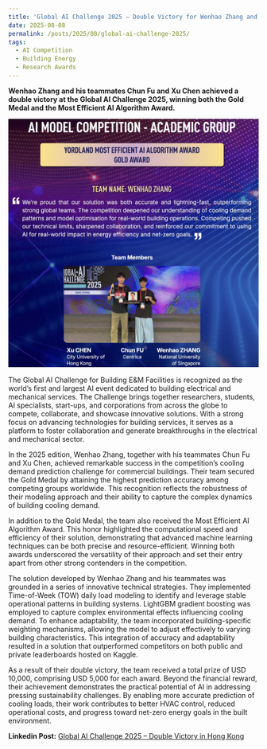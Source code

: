 ```yaml
---
title: 'Global AI Challenge 2025 – Double Victory for Wenhao Zhang and Team'
date: 2025-08-08
permalink: /posts/2025/08/global-ai-challenge-2025/
tags:
  - AI Competition
  - Building Energy
  - Research Awards
---
```


**Wenhao Zhang and his teammates Chun Fu and Xu Chen achieved a double victory at the Global AI Challenge 2025, winning both the Gold Medal and the Most Efficient AI Algorithm Award.**

<img src="/images/global-ai-challenge-2025.jpg" alt="global-ai-challenge-2025" width="550">

The Global AI Challenge for Building E&M Facilities is recognized as the world’s first and largest AI event dedicated to building electrical and mechanical services. The Challenge brings together researchers, students, AI specialists, start-ups, and corporations from across the globe to compete, collaborate, and showcase innovative solutions. With a strong focus on advancing technologies for building services, it serves as a platform to foster collaboration and generate breakthroughs in the electrical and mechanical sector.

In the 2025 edition, Wenhao Zhang, together with his teammates Chun Fu and Xu Chen, achieved remarkable success in the competition’s cooling demand prediction challenge for commercial buildings. Their team secured the Gold Medal by attaining the highest prediction accuracy among competing groups worldwide. This recognition reflects the robustness of their modeling approach and their ability to capture the complex dynamics of building cooling demand.

In addition to the Gold Medal, the team also received the Most Efficient AI Algorithm Award. This honor highlighted the computational speed and efficiency of their solution, demonstrating that advanced machine learning techniques can be both precise and resource-efficient. Winning both awards underscored the versatility of their approach and set their entry apart from other strong contenders in the competition.

The solution developed by Wenhao Zhang and his teammates was grounded in a series of innovative technical strategies. They implemented Time-of-Week (TOW) daily load modeling to identify and leverage stable operational patterns in building systems. LightGBM gradient boosting was employed to capture complex environmental effects influencing cooling demand. To enhance adaptability, the team incorporated building-specific weighting mechanisms, allowing the model to adjust effectively to varying building characteristics. This integration of accuracy and adaptability resulted in a solution that outperformed competitors on both public and private leaderboards hosted on Kaggle.

As a result of their double victory, the team received a total prize of USD 10,000, comprising USD 5,000 for each award. Beyond the financial reward, their achievement demonstrates the practical potential of AI in addressing pressing sustainability challenges. By enabling more accurate prediction of cooling loads, their work contributes to better HVAC control, reduced operational costs, and progress toward net-zero energy goals in the built environment.

**Linkedin Post:** [Global AI Challenge 2025 – Double Victory in Hong Kong](https://www.linkedin.com/feed/update/urn:li:activity:7359688002308067330/)

